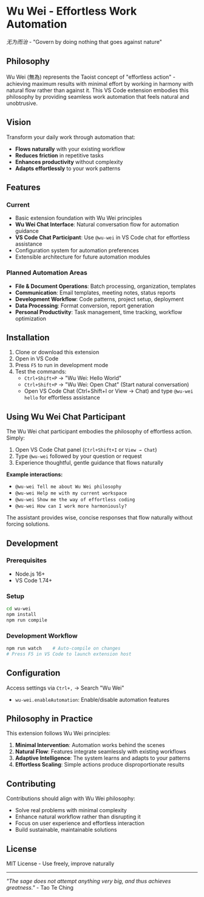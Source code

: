 # Wu Wei - Effortless Work Automation

*无为而治* - "Govern by doing nothing that goes against nature"

## Philosophy

Wu Wei (無為) represents the Taoist concept of "effortless action" - achieving maximum results with minimal effort by working in harmony with natural flow rather than against it. This VS Code extension embodies this philosophy by providing seamless work automation that feels natural and unobtrusive.

## Vision

Transform your daily work through automation that:
- **Flows naturally** with your existing workflow
- **Reduces friction** in repetitive tasks  
- **Enhances productivity** without complexity
- **Adapts effortlessly** to your work patterns

## Features

### Current
- Basic extension foundation with Wu Wei principles
- **Wu Wei Chat Interface**: Natural conversation flow for automation guidance
- **VS Code Chat Participant**: Use `@wu-wei` in VS Code chat for effortless assistance
- Configuration system for automation preferences
- Extensible architecture for future automation modules

### Planned Automation Areas
- **File & Document Operations**: Batch processing, organization, templates
- **Communication**: Email templates, meeting notes, status reports
- **Development Workflow**: Code patterns, project setup, deployment
- **Data Processing**: Format conversion, report generation
- **Personal Productivity**: Task management, time tracking, workflow optimization

## Installation

1. Clone or download this extension
2. Open in VS Code
3. Press `F5` to run in development mode
4. Test the commands:
   - `Ctrl+Shift+P` → "Wu Wei: Hello World"
   - `Ctrl+Shift+P` → "Wu Wei: Open Chat" (Start natural conversation)
   - Open VS Code Chat (Ctrl+Shift+I or View → Chat) and type `@wu-wei hello` for effortless assistance

## Using Wu Wei Chat Participant

The Wu Wei chat participant embodies the philosophy of effortless action. Simply:

1. Open VS Code Chat panel (`Ctrl+Shift+I` or `View → Chat`)
2. Type `@wu-wei` followed by your question or request
3. Experience thoughtful, gentle guidance that flows naturally

**Example interactions:**
- `@wu-wei Tell me about Wu Wei philosophy`
- `@wu-wei Help me with my current workspace`
- `@wu-wei Show me the way of effortless coding`
- `@wu-wei How can I work more harmoniously?`

The assistant provides wise, concise responses that flow naturally without forcing solutions.

## Development

### Prerequisites
- Node.js 16+
- VS Code 1.74+

### Setup
```bash
cd wu-wei
npm install
npm run compile
```

### Development Workflow
```bash
npm run watch    # Auto-compile on changes
# Press F5 in VS Code to launch extension host
```

## Configuration

Access settings via `Ctrl+,` → Search "Wu Wei"

- `wu-wei.enableAutomation`: Enable/disable automation features

## Philosophy in Practice

This extension follows Wu Wei principles:

1. **Minimal Intervention**: Automation works behind the scenes
2. **Natural Flow**: Features integrate seamlessly with existing workflows  
3. **Adaptive Intelligence**: The system learns and adapts to your patterns
4. **Effortless Scaling**: Simple actions produce disproportionate results

## Contributing

Contributions should align with Wu Wei philosophy:
- Solve real problems with minimal complexity
- Enhance natural workflow rather than disrupting it
- Focus on user experience and effortless interaction
- Build sustainable, maintainable solutions

## License

MIT License - Use freely, improve naturally

---

*"The sage does not attempt anything very big, and thus achieves greatness."* - Tao Te Ching

